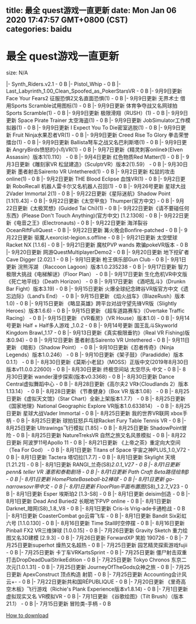 
title: 最全 quest游戏一直更新
date: Mon Jan 06 2020 17:47:57 GMT+0800 (CST)    
categories: baidu
---

# 最全 quest游戏一直更新
size: N/A
 
 
|- Synth_Riders.v2.1 - 0 B
|- Pistol_Whip - 0 B
|- Last_Labyrinth_1.00_Clean_Spoofed_as_PokerStarsVR - 0 B
|- 9月9日更新Face Your Fears2 征服恐惧2又名直面恐惧(1) - 0 B
|- 9月9日更新 无界术士  借用Sports Scramble试用图标(1) - 0 B
|- 9月9日更新 体育争夺战又名网球拍Sports Scramble(1) - 0 B
|- 9月9日更新 极限滑翔（RUSH）(1) - 0 B
|- 9月9日更新 Space Pirate Trainer 太空海盗(1) - 0 B
|- 9月9日更新 JobSimulator工作模拟器(1) - 0 B
|- 9月9日更新 I Expect You To Die密室逃脱(1) - 0 B
|- 9月9日更新 Fruit Ninja水果忍者VR(1) - 0 B
|- 9月9日更新 Creed Rise To Glory 拳击荣誉擂台(1) - 0 B
|- 9月9日更新 Ballista弩车之战又名巴利斯塔(1) - 0 B
|- 9月9日更新 AngryBirds愤怒的小鸟VR(1) - 0 B
|- 9月7日更新《精灵刺客online》（Elven Assassin）版本1(1).110） - 0 B
|- 9月4日更新 红色物质Red Matter(1) - 0 B
|- 9月3日更新《雕刻家VR 松鼠建造》（SculptrVR）版本2(1).59） - 0 B
|- 9月30日更新 墨者射击Sairento VR  Untethered(1) - 0 B
|- 9月2日更新 松鼠的攻击 online(1) - 0 B
|- 9月2日更新 THE Blood Eclipse 血蚀VR(1) - 0 B
|- 9月2日更新 RoboRecall 机器人雷卡尔又名机器人召回(1) - 0 B
|- 9月26号更新 星球大战2Vader Immortal 2(1) - 0 B
|- 9月22日更新《星际迷航》Shadow Point [1.1(1).43] - 0 B
|- 9月22日更新《太空甲虫》Thumper(官方中文) - 0 B
|- 9月22日更新《太极冥想》(Guided Tai Chi)(1) - 0 B
|- 9月22日更新《请不要碰任何东西》(Please Don't Touch Anything)(官方中文) [1.2.1308] - 0 B
|- 9月22日更新《电音之王》(Electronauts) - 0 B
|- 9月22日更新 海洋裂谷OceanRiftFullQuest - 0 B
|- 9月22日更新 篝火晚会Bonfire-patched - 0 B
|- 9月22日更新  驱魔人exorcist-legion.s.offline - 0 B
|- 9月21日更新 太空壁球Racket NX [1.1.6] - 0 B
|- 9月21日更新 魔杖PVP wands   欺骗pokeVR版本 - 0 B
|- 9月20日更新 网游QuestMultiplayerDemo2 - 0 B
|- 9月20日更新 地下挖矿者Cave Digger [2.02].1 - 0 B
|- 9月1日更新 枪王俱乐部Gun Club - 0 B
|- 9月1日更新 浣熊泻湖 （Raccoon Lagoon）版本1.0.235238 - 0 B
|- 9月17日更新 智力极限大挑战《电梯解谜》（Floor Plan） - 0 B
|- 9月17日更新 生化危机VR中文版《死亡地平线》（Death Horizon） - 0 B
|- 9月17日更新 《酒吧乱斗》（Drunkn Bar Fight）版本3.19) - 0 B
|- 9月15日更新 火爆全球纪念碑谷VR版官方中文《遗忘边际》（Land’s End） - 0 B
|- 9月15日更新 《焰火战车》（BlazeRush）版本1.0) - 0 B
|- 9月15日更新 《略显英雄》跨平台对战守望先锋VR版（Slightly Heroes）版本1.6.6) - 0 B
|- 9月15日更新 《超车道路赛车》（Overtake Traffic Racing） - 0 B
|- 9月15日更新 《VR看房》（VR House）版本1.0) - 0 B
|- 9月14号更新 Half + Half多人游戏 _1.0.2 - 0 B
|- 9月14号更新  国王乱斗Skyworld  Kingdom Brawl_1.17 - 0 B
|- 9月13日更新《真实极限垂钓》（Real VR Fishing)版本0.94) - 0 B
|- 9月12日更新 墨者射击Sairento VR  Untethered - 0 B
|- 9月11日更新 《暗影》（Shadow Point） - 0 B
|- 9月10日更新《忍者传奇》（Ninja Legends）版本1.0.246） - 0 B
|- 9月10日更新《架子鼓》（Paradiddle）版本0.1.1） - 0 B
|- 8月30日更新《莫斯小老鼠》（MOSS）正版中文(2019年8月30日版本v11.0.0.22600) - 0 B
|- 8月30日更新 终极空间站 太空尽头 中文 - 0 B
|- 8月30日更新 wander漫步探索(版本v0.3368) - 0 B
|- 8月30日更新 Dance Central虚拟舞蹈中心 - 0 B
|- 8月28日更新《高尔夫2 VR》（Cloudlands 2）版本1.13.14） - 0 B
|- 8月28日更新 《节奏健身》（Box VR 版本1.08） - 0 B
|- 8月25日更新《虚拟天文馆》（Star Chart）全新上架版本1.7.7） - 0 B
|- 8月25日更新《国家地理》National Geographic Explore VR版本1.0.633814） - 0 B
|- 8月25日更新 星球大战Vader Immortal - 0 B
|- 8月25日更新 我的世界VR联网 xbox手柄 - 0 B
|- 8月25日更新 球拍狂怒乒乓球Racket Fury Table Tennis VR - 0 B
|- 8月25日更新 Ultrawings飞行模拟 [1.85] - 0 B
|- 8月25日更新 ShadowPoint冒险 - 0 B
|- 8月25日更新 NatureTreksVR 自然之旅又名风景模拟 - 0 B
|- 8月22日更新 阿波罗11号Apollo 11 - 0 B
|- 8月21日更新 《上帝之茶》重定向大空间（Tea For God） - 0 B
|- 8月1日更新 Titans of Space 宇宙之神PLUS_1.0_V72 - 0 B
|- 8月1日更新 Tactera 塔切拉[1.7.7] - 0 B
|- 8月1日更新 Skylight 天境[1.21.21] - 0 B
|- 8月1日更新 RANGI_兰奇(S8)_2.0.1_V27 - 0 B
|- 8月1日更新 penn& teller VR  潘恩和泰勒剧场 - 0 B
|- 8月1日更新 Path Craft Beta路径绘制β - 0 B
|- 8月1日更新 HomePlateBaseball-b2棒球 - 0 B
|- 8月1日更新 go-narrowsovr带中文 - 0 B
|- 8月1日更新 FloorPlan平面布置图_(S8)_1.2.7_V23 - 0 B
|- 8月1日更新 Esper 埃斯珀2 [1.3-S8] - 0 B
|- 8月1日更新 deisim创造 - 0 B
|- 8月1日更新 Dead And Buried2 长眠地下PVP online - 0 B
|- 8月1日更新 Darknet_暗网(S8)_1.8_V8 - 0 B
|- 8月1日更新 Cris-is Vrig-ade卡通枪战 - 0 B
|- 8月1日更新 CoasterCombat go云霄飞车 - 0 B
|- 8月1日更新 Bandit Six彩虹六号 [1.1.0.130] - 0 B
|- 8月16日更新 Time Stall时空停摆 - 0 B
|- 8月16日更新 Pinball FX2 VR三维弹球 [1.0.0.15] - 0 B
|- 7月26日更新 Gravity Sketch 重力绘图又名3D建模  [2.9.3] - 0 B
|- 7月26日更新 ForwardXP 笑脸 190726 - 0 B
|- 7月25日更新superhot 燥热又名超热 - 0 B
|- 7月25日更新 园艺精灵探索游戏fujii - 0 B
|- 7月25日更新 卡丁车VRKartsSprint - 0 B
|- 7月25日更新 僵尸射击双重打击DropDeadDualStrikeEdition - 0 B
|- 7月25日更新 Tokyo Chronos 东京二次元[1.0.1.31] - 0 B
|- 7月25日更新 JourneyOfTheGods众神之旅 - 0 B
|- 7月25日更新 ApexConstruct 顶点构造 射箭 - 0 B
|- 7月25日更新 Accounting会计风云+- - 0 B
|- 7月22日更新共和国RÉPUBLIQUE - 0 B
|- 7月20日更新 《里奇高空木板》飞行游戏（Richie's Plank Experience版本v1.8.14) - 0 B
|- 7月1日更新 虚拟现实又名 VR模拟VR - 0 B
|- 7月1日更新 《谷歌绘图》（Tilt Brush）（版本21.1） - 0 B
|- 7月15日更新 冒险类-手柄 - 0 B

[How to download](https://bpcam.bemobtrk.com/go/2ceec3aa-1ca2-46d6-b9ff-aaa5c184517c?jno=2840)